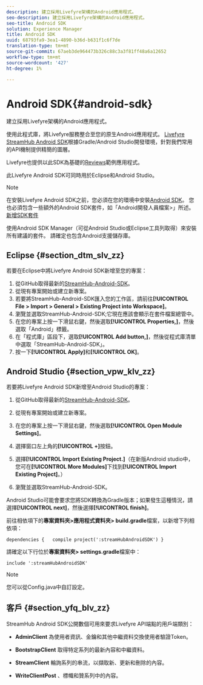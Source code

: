 ```yaml
---
description: 建立採用Livefyre架構的Android應用程式。
seo-description: 建立採用Livefyre架構的Android應用程式。
seo-title: Android SDK
solution: Experience Manager
title: Android SDK
uuid: 68793fa9-3ea1-4890-b36d-b631f1c6f7de
translation-type: tm+mt
source-git-commit: 67aeb3de964473b326c88c3a3f81ff48a6a12652
workflow-type: tm+mt
source-wordcount: '427'
ht-degree: 1%

---
```



# Android SDK{#android-sdk}

建立採用Livefyre架構的Android應用程式。

使用此程式庫，將Livefyre服務整合至您的原生Android應用程式。 [Livefyre StreamHub Android SDK](https://github.com/Livefyre/StreamHub-Android-SDK)根據Gradle/Android Studio開發環境，針對我們常用的API機制提供精簡的圖層。

Livefyre也提供以此SDK為基礎的[Reviews](https://github.com/Livefyre/StreamHub-iOS-Reviews-App)範例應用程式。

此Livefyre Android SDK可同時用於Eclipse和Android Studio。

>[!NOTE]
>
>在安裝Livefyre Android SDK之前，您必須在您的環境中安裝[Android SDK](https://developer.android.com/sdk/index.html)。 您也必須包含一些額外的Android SDK套件，如「Android開發人員檔案>」所述。
>[新增SDK套件](https://developer.android.com/sdk/installing/adding-packages.html)

使用Android SDK Manager（可從Android Studio或Eclipse工具列取得）來安裝所有建議的套件。 請確定也包含Android支援儲存庫。

## Eclipse {#section_dtm_slv_zz}

若要在Eclipse中將Livefyre Android SDK新增至您的專案：

1. 從GitHub取得最新的[StreamHub-Android-SDK](https://github.com/Livefyre/StreamHub-Android-SDK)。
1. 從現有專案開始或建立新專案。
1. 若要將StreamHub-Android-SDK匯入您的工作區，請前往&#x200B;**[!UICONTROL File > Import > General > Existing Project into Workspace]**。
1. 瀏覽並選取StreamHub-Android-SDK;它現在應該會顯示在套件檔案總管中。
1. 在您的專案上按一下滑鼠右鍵，然後選取&#x200B;**[!UICONTROL Properties,]**，然後選取「Android」標籤。
1. 在「程式庫」區段下，選取&#x200B;**[!UICONTROL Add button,]**，然後從程式庫清單中選取「StreamHub-Android-SDK」。
1. 按一下&#x200B;**[!UICONTROL Apply]**&#x200B;和&#x200B;**[!UICONTROL OK]**。

## Android Studio {#section_vpw_klv_zz}

若要將Livefyre Android SDK新增至Android Studio的專案：

1. 從GitHub取得最新的[StreamHub-Android-SDK](https://github.com/Livefyre/StreamHub-Android-SDK)。
1. 從現有專案開始或建立新專案。
1. 在您的專案上按一下滑鼠右鍵，然後選取&#x200B;**[!UICONTROL Open Module Settings]**。
1. 選擇窗口左上角的&#x200B;**[!UICONTROL +]**&#x200B;按鈕。
1. 選擇&#x200B;**[!UICONTROL Import Existing Project.]**（在新版Android studio中，您可在&#x200B;**[!UICONTROL More Modules]**&#x200B;下找到&#x200B;**[!UICONTROL Import Existing Project]**。）

1. 瀏覽並選取StreamHub-Android-SDK。

Android Studio可能會要求您將SDK轉換為Gradle版本；如果發生這種情況，請選擇&#x200B;**[!UICONTROL next]**，然後選擇&#x200B;**[!UICONTROL finish]**。

前往相依項下的&#x200B;**專案資料夾>應用程式資料夾> build.gradle**&#x200B;檔案，以新增下列相依項：

```
dependencies {   compile project(':streamHubAndroidSDK') } 
```

請確定以下行位於&#x200B;**專案資料夾> settings.gradle**&#x200B;檔案中：

```
include ':streamHubAndroidSDK' 
```

>[!NOTE]
>
>您可以從Config.java中自訂設定。

## 客戶 {#section_yfq_blv_zz}

StreamHub Android SDK公開數個可用來要求Livefyre API端點的用戶端類別：

* **AdminClient** 為使用者資訊、金鑰和其他中繼資料交換使用者驗證Token。

* **BootstrapClient** 取得特定系列的最新內容和中繼資料。

* **StreamClient** 輪詢系列的串流，以擷取新、更新和刪除的內容。

* **WriteClientPost** 、標幟和贊系列中的內容。

